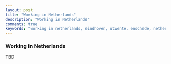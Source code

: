```yaml
---
layout: post
title: "Working in Netherlands"
description: "Working in Netherlands"
comments: true
keywords: "working in netherlands, eindhoven, utwente, enschede, netherlands, europe, study"
---
```


### Working in Netherlands

TBD